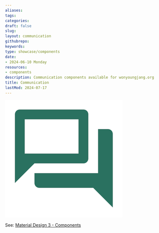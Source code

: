 ```yaml
---
aliases: 
tags:
categories:
draft: false
slug: 
layout: communication
githubrepo: 
keywords: 
type: showcase/components
date:
- 2024-06-10 Monday
resources:
- components
description: Communication components available for wonyoungjang.org
title: Communication
lastMod: 2024-07-17
---
```

![communication.webp](/assets/communication_1721246145910_0.webp)

See: [Material Design 3 - Components](https://m3.material.io/components)
